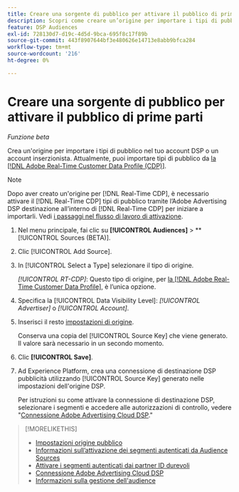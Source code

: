 ```yaml
---
title: Creare una sorgente di pubblico per attivare il pubblico di prime parti
description: Scopri come creare un’origine per importare i tipi di pubblico nel tuo account o in un account inserzionista.
feature: DSP Audiences
exl-id: 728130d7-d19c-4d5d-9bca-695f8c17f89b
source-git-commit: 443f8907644bf3e480626e14713e8abb9bfca284
workflow-type: tm+mt
source-wordcount: '216'
ht-degree: 0%

---
```


# Creare una sorgente di pubblico per attivare il pubblico di prime parti

*Funzione beta*

<!-- Will this remain for admin users/Adobe account teams only? -->

Crea un&#39;origine per importare i tipi di pubblico nel tuo account DSP o un account inserzionista. Attualmente, puoi importare tipi di pubblico da [la [!DNL Adobe Real-Time Customer Data Profile (CDP)]](https://experienceleague.adobe.com/docs/experience-platform/rtcdp/overview.html).

>[!NOTE]
>
>Dopo aver creato un&#39;origine per [!DNL Real-Time CDP], è necessario attivare il [!DNL Real-Time CDP] tipi di pubblico tramite l’Adobe Advertising DSP destinazione all’interno di [!DNL Real-Time CDP] per iniziare a importarli. Vedi [i passaggi nel flusso di lavoro di attivazione](source-about.md#workflow-sources).

1. Nel menu principale, fai clic su **[!UICONTROL Audiences]** > **[!UICONTROL Sources (BETA)].

1. Clic [!UICONTROL Add Source].

1. In [!UICONTROL Select a Type] selezionare il tipo di origine.

   *[!UICONTROL RT-CDP]*: Questo tipo di origine, per [la [!DNL Adobe Real-Time Customer Data Profile]](source-about.md), è l’unica opzione.

1. Specifica la [!UICONTROL Data Visibility Level]: *[!UICONTROL Advertiser]* o *[!UICONTROL Account]*.

1. Inserisci il resto [impostazioni di origine](source-settings.md).

   Conserva una copia del [!UICONTROL Source Key] che viene generato. Il valore sarà necessario in un secondo momento.

1. Clic **[!UICONTROL Save]**.

1. Ad Experience Platform, crea una connessione di destinazione DSP pubblicità utilizzando [!UICONTROL Source Key] generato nelle impostazioni dell&#39;origine DSP.

   Per istruzioni su come attivare la connessione di destinazione DSP, selezionare i segmenti e accedere alle autorizzazioni di controllo, vedere &quot;[Connessione Adobe Advertising Cloud DSP](https://experienceleague.adobe.com/docs/experience-platform/destinations/catalog/advertising/adobe-advertising-connection.html).&quot;

>[!MORELIKETHIS]
>
>* [Impostazioni origine pubblico](source-settings.md)
>* [Informazioni sull’attivazione dei segmenti autenticati da Audience Sources](source-about.md)
>* [Attivare i segmenti autenticati dai partner ID durevoli](source-durable-id.md)<!-- title?-->
>* [Connessione Adobe Advertising Cloud DSP](https://experienceleague.adobe.com/docs/experience-platform/destinations/catalog/advertising/adobe-advertising-connection.html)
>* [Informazioni sulla gestione dell&#39;audience](/help/dsp/audiences/audience-about.md)

